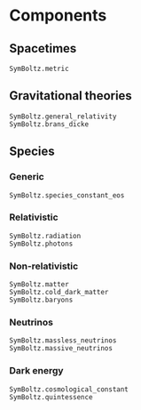 # Components

## Spacetimes

```@docs
SymBoltz.metric
```

## Gravitational theories

```@docs
SymBoltz.general_relativity
SymBoltz.brans_dicke
```

## Species

### Generic

```@docs
SymBoltz.species_constant_eos
```

### Relativistic

```@docs
SymBoltz.radiation
SymBoltz.photons
```

### Non-relativistic

```@docs
SymBoltz.matter
SymBoltz.cold_dark_matter
SymBoltz.baryons
```

### Neutrinos

```@docs
SymBoltz.massless_neutrinos
SymBoltz.massive_neutrinos
```

### Dark energy

```@docs
SymBoltz.cosmological_constant
SymBoltz.quintessence
```
